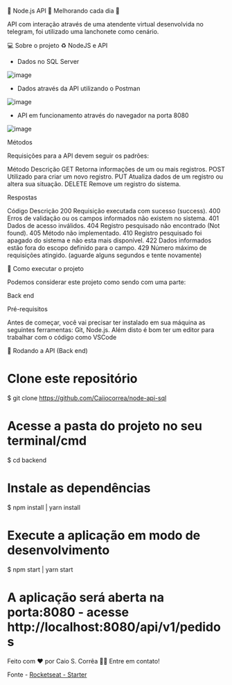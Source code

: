 🚧 Node.js API 🚀 Melhorando cada dia 🚧

API com interação através de uma atendente virtual desenvolvida no telegram, foi utilizado uma lanchonete como cenário.

💻 Sobre o projeto
♻️ NodeJS e API

- Dados no SQL Server

![image](https://user-images.githubusercontent.com/49397996/113792678-deeec300-971c-11eb-99ea-0232acaf8440.png)

- Dados através da API utilizando o Postman

![image](https://user-images.githubusercontent.com/49397996/113792795-22e1c800-971d-11eb-9298-629983852ef2.png)

- API em funcionamento através do navegador na porta 8080

![image](https://user-images.githubusercontent.com/49397996/113792931-7a803380-971d-11eb-8473-02a7b3b08e89.png)

Métodos

Requisições para a API devem seguir os padrões:

Método	Descrição
GET	Retorna informações de um ou mais registros.
POST	Utilizado para criar um novo registro.
PUT	Atualiza dados de um registro ou altera sua situação.
DELETE	Remove um registro do sistema.


Respostas

Código	Descrição
200	Requisição executada com sucesso (success).
400	Erros de validação ou os campos informados não existem no sistema.
401	Dados de acesso inválidos.
404	Registro pesquisado não encontrado (Not found).
405	Método não implementado.
410	Registro pesquisado foi apagado do sistema e não esta mais disponível.
422	Dados informados estão fora do escopo definido para o campo.
429	Número máximo de requisições atingido. (aguarde alguns segundos e tente novamente)


🚀 Como executar o projeto

Podemos considerar este projeto como sendo com uma parte:

Back end

Pré-requisitos

Antes de começar, você vai precisar ter instalado em sua máquina as seguintes ferramentas: Git, Node.js. Além disto é bom ter um editor para trabalhar com o código como VSCode

🧭 Rodando a API (Back end)
# Clone este repositório
$ git clone https://github.com/Caiiocorrea/node-api-sql

# Acesse a pasta do projeto no seu terminal/cmd
$ cd backend

# Instale as dependências
$ npm install | yarn install

# Execute a aplicação em modo de desenvolvimento
$ npm start | yarn start

# A aplicação será aberta na porta:8080 - acesse http://localhost:8080/api/v1/pedidos


Feito com ❤️ por Caio S. Corrêa 👋🏽 Entre em contato!

Fonte - <a href="https://rocketseat.com.br/">Rocketseat - Starter</a>
